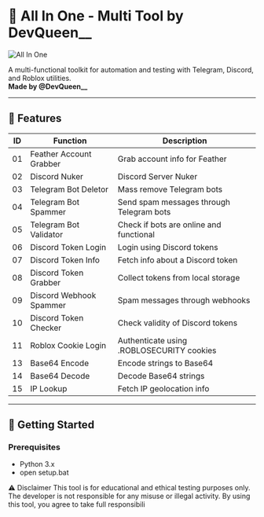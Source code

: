 # 🧰 All In One - Multi Tool by DevQueen__

![All In One](https://discord.gg/2mzUuwScaZ)

A multi-functional toolkit for automation and testing with Telegram, Discord, and Roblox utilities.  
**Made by @DevQueen__**

---

## 🧩 Features

| ID  | Function                     | Description                                      |
|-----|------------------------------|--------------------------------------------------|
| 01  | Feather Account Grabber      | Grab account info for Feather                    |
| 02  | Discord Nuker                | Discord Server Nuker                             |
| 03  | Telegram Bot Deletor         | Mass remove Telegram bots                        |
| 04  | Telegram Bot Spammer         | Send spam messages through Telegram bots         |
| 05  | Telegram Bot Validator       | Check if bots are online and functional          |
| 06  | Discord Token Login          | Login using Discord tokens                       |
| 07  | Discord Token Info           | Fetch info about a Discord token                 |
| 08  | Discord Token Grabber        | Collect tokens from local storage                |
| 09  | Discord Webhook Spammer      | Spam messages through webhooks                   |
| 10  | Discord Token Checker        | Check validity of Discord tokens                 |
| 11  | Roblox Cookie Login          | Authenticate using .ROBLOSECURITY cookies        |
| 13  | Base64 Encode                | Encode strings to Base64                         |
| 14  | Base64 Decode                | Decode Base64 strings                            |
| 15  | IP Lookup                    | Fetch IP geolocation info                        |

---

## 🚀 Getting Started

### Prerequisites
- Python 3.x
 - open setup.bat

⚠️ Disclaimer
This tool is for educational and ethical testing purposes only.
The developer is not responsible for any misuse or illegal activity.
By using this tool, you agree to take full responsibili

